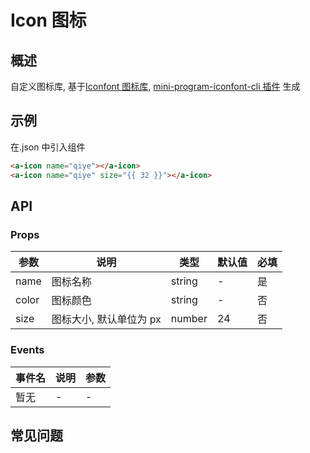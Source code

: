 # Icon 图标

## 概述

自定义图标库, 基于[Iconfont 图标库](https://www.iconfont.cn/), [mini-program-iconfont-cli 插件](<(https://www.npmjs.com/package/mini-program-iconfont-cli)>) 生成

## 示例

在.json 中引入组件

```html
<a-icon name="qiye"></a-icon>
<a-icon name="qiye" size="{{ 32 }}"></a-icon>
```

## API

### Props

| 参数  | 说明                    | 类型   | 默认值 | 必填 |
| ----- | ----------------------- | ------ | ------ | ---- |
| name  | 图标名称                | string | -      | 是   |
| color | 图标颜色                | string | -      | 否   |
| size  | 图标大小, 默认单位为 px | number | 24     | 否   |

### Events

| 事件名 | 说明 | 参数 |
| ------ | ---- | ---- |
| 暂无   | -    | -    |

## 常见问题
